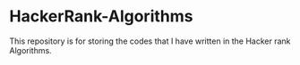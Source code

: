 # HackerRank-Algorithms

This repository is for storing the codes that I have written in the Hacker rank Algorithms.
